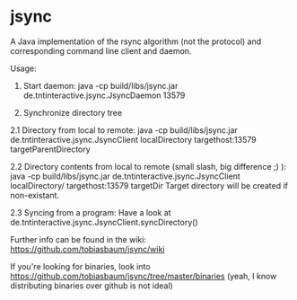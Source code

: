 jsync
=====

A Java implementation of the rsync algorithm (not the protocol) and corresponding command 
line client and daemon.

Usage:

1. Start daemon:
java -cp build/libs/jsync.jar de.tntinteractive.jsync.JsyncDaemon 13579

2. Synchronize directory tree

2.1 Directory from local to remote:
java -cp build/libs/jsync.jar de.tntinteractive.jsync.JsyncClient localDirectory targethost:13579 targetParentDirectory

2.2 Directory contents from local to remote (small slash, big difference ;) ):
java -cp build/libs/jsync.jar de.tntinteractive.jsync.JsyncClient localDirectory/ targethost:13579 targetDir
Target directory will be created if non-existant.

2.3 Syncing from a program:
Have a look at de.tntinteractive.jsync.JsyncClient.syncDirectory()


Further info can be found in the wiki:
https://github.com/tobiasbaum/jsync/wiki

If you're looking for binaries, look into
https://github.com/tobiasbaum/jsync/tree/master/binaries
(yeah, I know distributing binaries over github is not ideal)

